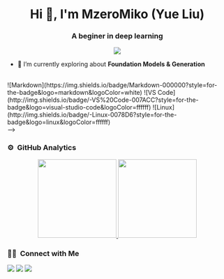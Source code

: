 <h1 align="center">Hi 👋, I'm MzeroMiko (Yue Liu)</h1>
<h3 align="center">A beginer in deep learning</h3>
	
<p align="center">
  <img src="https://komarev.com/ghpvc/?username=mzeromiko&color=blueviolet&style=flat">
</p>

- 🌱 I’m currently exploring about **Foundation Models & Generation**

<!-- - 👨‍💻 All of my projects are available [here](https://www.vivek9patel.com/projects) -->

<!-- - 📫 How to reach me **vivek.p9737@gmail.com** -->


<!-- 	
### 🛠 &nbsp;Languages and Tools
![Python](http://img.shields.io/badge/-Python-3776AB?style=for-the-badge&logo=python&logoColor=ffffff)
![JavaScript](https://img.shields.io/badge/-JavaScript-%23F7DF1C?style=for-the-badge&logo=javascript&logoColor=000000&labelColor=%23F7DF1C&color=%23FFCE5A)
![JavaScript](https://img.shields.io/badge/-JavaScript-%23F7DF1C?style=for-the-badge&logo=javascript&logoColor=000000&labelColor=%23F7DF1C&color=%23FFCE5A)
![C++](https://img.shields.io/badge/C%2B%2B-00599C?style=for-the-badge&logo=c%2B%2B&logoColor=white)
![Dart](https://img.shields.io/badge/Dart-0175C2?style=for-the-badge&logo=dart&logoColor=white)
<br>
![HTML5](https://img.shields.io/badge/-HTML5-%23E44D27?style=for-the-badge&logo=html5&logoColor=ffffff)
![CSS3](https://img.shields.io/badge/-CSS3-%231572B6?style=for-the-badge&logo=css3)
![Sass](https://img.shields.io/badge/-Sass-%23CC6699?style=for-the-badge&logo=sass&logoColor=ffffff)
![JQuery](https://img.shields.io/badge/jQuery-0769AD?style=for-the-badge&logo=jquery&logoColor=white)
![React](https://img.shields.io/badge/-React-61DAFB?style=for-the-badge&logo=react&logoColor=ffffff)
![Flutter](https://img.shields.io/badge/Flutter-02569B?style=for-the-badge&logo=flutter&logoColor=white)
![Tailwind Css](https://img.shields.io/badge/Tailwind_CSS-38B2AC?style=for-the-badge&logo=tailwind-css&logoColor=white)
<br>
![Git](https://img.shields.io/badge/-Git-%23F05032?style=for-the-badge&logo=git&logoColor=%23ffffff)
![GitHub](https://img.shields.io/badge/-GitHub-181717?style=for-the-badge&logo=github)
![Nodejs](https://img.shields.io/badge/-Nodejs-339933?style=for-the-badge&logo=Node.js&logoColor=ffffff)
<!-- ![Npm](https://img.shields.io/badge/-npm-CB3837?style=for-the-badge&logo=npm)
<!-- ![Firebase](https://img.shields.io/badge/-Firebase-FFCA28?style=for-the-badge&logo=firebase&logoColor=ffffff)
<!-- ![MongoDB](https://img.shields.io/badge/MongoDB-4EA94B?style=for-the-badge&logo=mongodb&logoColor=white) -->
<br>
![Markdown](https://img.shields.io/badge/Markdown-000000?style=for-the-badge&logo=markdown&logoColor=white)
![VS Code](http://img.shields.io/badge/-VS%20Code-007ACC?style=for-the-badge&logo=visual-studio-code&logoColor=ffffff)
![Linux](http://img.shields.io/badge/-Linux-0078D6?style=for-the-badge&logo=linux&logoColor=ffffff)
<br/>
-->

### ⚙️ &nbsp;GitHub Analytics

<p align="center">
<a href="https://github.com/vivek9patel">
  <img height="180em" src="https://github-readme-stats-eight-theta.vercel.app/api?username=mzeromiko&show_icons=true&theme=algolia&include_all_commits=true&count_private=true"/>
  <img height="180em" src="https://github-readme-stats-eight-theta.vercel.app/api/top-langs/?username=mzeromiko&layout=compact&langs_count=8&theme=algolia"/>
</a>
</p>

### 🤝🏻 &nbsp;Connect with Me

<p>
<!-- <a href="https://www.vivek9patel.com"><img src="https://img.shields.io/badge/-adityavsingh.com-3423A6?style=for-the-badge&logo=Google-Chrome&logoColor=white"/></a> -->
<!-- <a href="https://linkedin.com/in/vivek9patel"><img src="https://img.shields.io/badge/-vivek9patel-0077B5?style=flat&logo=Linkedin&logoColor=white"/></a> -->
<a href=""><img src="https://img.shields.io/badge/-mzero17-04BE02?style=flat&logo=Wechat&logoColor=white"/></a>
<a href="mailto:liuyue171@mails.ucas.ac.cn"><img src="https://img.shields.io/badge/-liuyue171@mails.ucas.ac.cn-0527AF?style=flat&logo=Gmail&logoColor=white"/></a>
<!-- <a href="mailto:emczero17@gmail.com"><img src="https://img.shields.io/badge/-emczero17@gmail.com-D14836?style=flat&logo=Gmail&logoColor=white"/></a> -->
<a href="https://scholar.google.cz/citations?hl=zh-CN&user=94Bfnw8AAAAJ"><img src="https://img.shields.io/badge/-yueliu-D14836?style=flat&logo=Google&logoColor=white"/></a>
<!-- <a href="https://twitter.com/vivek9patel"><img src="https://img.shields.io/badge/-@vivek9patel-1877F2?style=flat&logo=Twitter&logoColor=white"/></a> -->
</p>
<!-- <p align="center"><img align="center" src="https://github-readme-streak-stats.herokuapp.com/?user=mzeromiko&" alt="mzeromiko" /></p> -->
